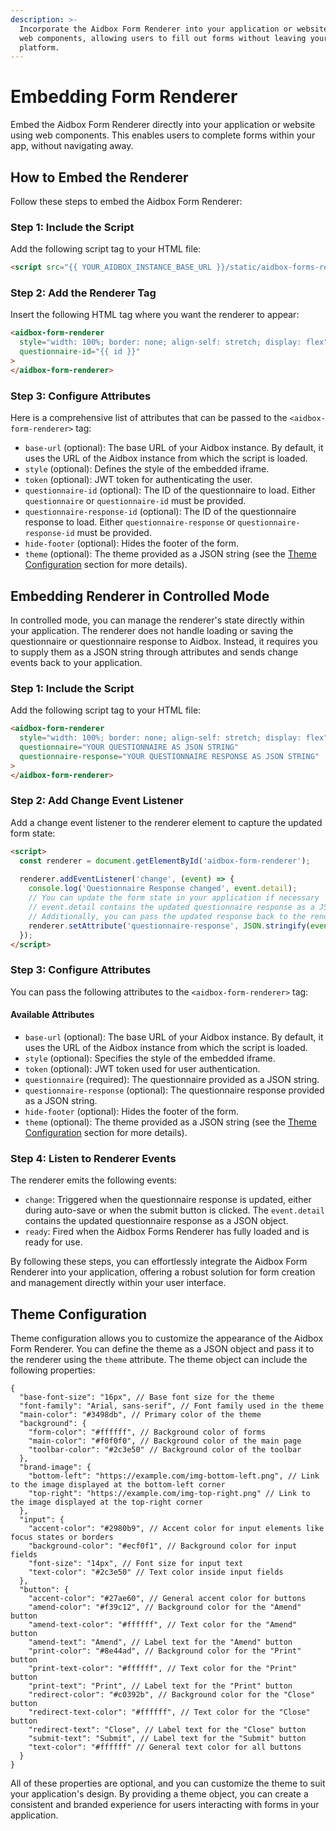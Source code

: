 ```yaml
---
description: >-
  Incorporate the Aidbox Form Renderer into your application or website using
  web components, allowing users to fill out forms without leaving your
  platform.
---
```


# Embedding Form Renderer

Embed the Aidbox Form Renderer directly into your application or website using web components. This enables users to complete forms within your app, without navigating away.

## How to Embed the Renderer

Follow these steps to embed the Aidbox Form Renderer:

### Step 1: Include the Script

Add the following script tag to your HTML file:

```html
<script src="{{ YOUR_AIDBOX_INSTANCE_BASE_URL }}/static/aidbox-forms-renderer-webcomponent.js"></script>
```

### Step 2: Add the Renderer Tag

Insert the following HTML tag where you want the renderer to appear:

```html
<aidbox-form-renderer
  style="width: 100%; border: none; align-self: stretch; display: flex"
  questionnaire-id="{{ id }}"
>
</aidbox-form-renderer>
```

### Step 3: Configure Attributes

Here is a comprehensive list of attributes that can be passed to the `<aidbox-form-renderer>` tag:

* `base-url` (optional): The base URL of your Aidbox instance. By default, it uses the URL of the Aidbox instance from which the script is loaded.
* `style` (optional): Defines the style of the embedded iframe.
* `token` (optional): JWT token for authenticating the user.
* `questionnaire-id` (optional): The ID of the questionnaire to load. Either `questionnaire` or `questionnaire-id` must be provided.
* `questionnaire-response-id` (optional): The ID of the questionnaire response to load. Either `questionnaire-response` or `questionnaire-response-id` must be provided.
* `hide-footer` (optional): Hides the footer of the form.
* `theme` (optional): The theme provided as a JSON string (see the [Theme Configuration](embedding-renderer.md#theme-configuration) section for more details).

## Embedding Renderer in Controlled Mode

In controlled mode, you can manage the renderer's state directly within your application. The renderer does not handle loading or saving the questionnaire or questionnaire response to Aidbox. Instead, it requires you to supply them as a JSON string through attributes and sends change events back to your application.

### Step 1: Include the Script

Add the following script tag to your HTML file:

```html
<aidbox-form-renderer
  style="width: 100%; border: none; align-self: stretch; display: flex"
  questionnaire="YOUR QUESTIONNAIRE AS JSON STRING"
  questionnaire-response="YOUR QUESTIONNAIRE RESPONSE AS JSON STRING"
>
</aidbox-form-renderer>
```

### Step 2: Add Change Event Listener

Add a change event listener to the renderer element to capture the updated form state:

```html
<script>
  const renderer = document.getElementById('aidbox-form-renderer');
  
  renderer.addEventListener('change', (event) => {
    console.log('Questionnaire Response changed', event.detail);
    // You can update the form state in your application if necessary
    // event.detail contains the updated questionnaire response as a JSON object
    // Additionally, you can pass the updated response back to the renderer using the questionnaire-response attribute
    renderer.setAttribute('questionnaire-response', JSON.stringify(event.detail));
  });
</script>
```

### Step 3: Configure Attributes

You can pass the following attributes to the `<aidbox-form-renderer>` tag:

#### Available Attributes

* `base-url` (optional): The base URL of your Aidbox instance. By default, it uses the URL of the Aidbox instance from which the script is loaded.
* `style` (optional): Specifies the style of the embedded iframe.
* `token` (optional): JWT token used for user authentication.
* `questionnaire` (required): The questionnaire provided as a JSON string.
* `questionnaire-response` (optional): The questionnaire response provided as a JSON string.
* `hide-footer` (optional): Hides the footer of the form.
* `theme` (optional): The theme provided as a JSON string (see the [Theme Configuration](embedding-renderer.md#theme-configuration) section for more details).

### Step 4: Listen to Renderer Events

The renderer emits the following events:

* `change`: Triggered when the questionnaire response is updated, either during auto-save or when the submit button is clicked. The `event.detail` contains the updated questionnaire response as a JSON object.
* `ready`: Fired when the Aidbox Forms Renderer has fully loaded and is ready for use.

By following these steps, you can effortlessly integrate the Aidbox Form Renderer into your application, offering a robust solution for form creation and management directly within your user interface.

## Theme Configuration

Theme configuration allows you to customize the appearance of the Aidbox Form Renderer. You can define the theme as a JSON object and pass it to the renderer using the `theme` attribute. The theme object can include the following properties:

```json5
{
  "base-font-size": "16px", // Base font size for the theme
  "font-family": "Arial, sans-serif", // Font family used in the theme
  "main-color": "#3498db", // Primary color of the theme
  "background": {
    "form-color": "#ffffff", // Background color of forms
    "main-color": "#f0f0f0", // Background color of the main page
    "toolbar-color": "#2c3e50" // Background color of the toolbar
  },
  "brand-image": {
    "bottom-left": "https://example.com/img-bottom-left.png", // Link to the image displayed at the bottom-left corner
    "top-right": "https://example.com/img-top-right.png" // Link to the image displayed at the top-right corner
  },
  "input": {
    "accent-color": "#2980b9", // Accent color for input elements like focus states or borders
    "background-color": "#ecf0f1", // Background color for input fields
    "font-size": "14px", // Font size for input text
    "text-color": "#2c3e50" // Text color inside input fields
  },
  "button": {
    "accent-color": "#27ae60", // General accent color for buttons
    "amend-color": "#f39c12", // Background color for the "Amend" button
    "amend-text-color": "#ffffff", // Text color for the "Amend" button
    "amend-text": "Amend", // Label text for the "Amend" button
    "print-color": "#8e44ad", // Background color for the "Print" button
    "print-text-color": "#ffffff", // Text color for the "Print" button
    "print-text": "Print", // Label text for the "Print" button
    "redirect-color": "#c0392b", // Background color for the "Close" button
    "redirect-text-color": "#ffffff", // Text color for the "Close" button
    "redirect-text": "Close", // Label text for the "Close" button
    "submit-text": "Submit", // Label text for the "Submit" button
    "text-color": "#ffffff" // General text color for all buttons
  }
}
```

All of these properties are optional, and you can customize the theme to suit your application's design. By providing a theme object, you can create a consistent and branded experience for users interacting with forms in your application.
